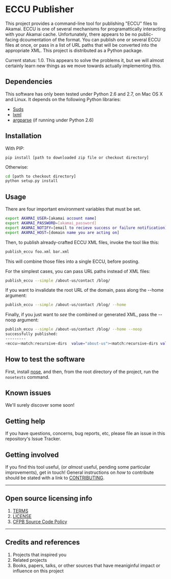# ECCU Publisher

This project provides a command-line tool for publishing "ECCU" files to Akamai. ECCU is one of several mechanisms for programattically interacting with your Akamai cache. Unfortunately, there appears to be no public-facing dcoumentation of the format. You can publish one or several ECCU files at once, or pass in a list of URL paths that will be converted into the appropriate XML. This project is distributed as a Python package.

Current status: 1.0. This appears to solve the problems it, but we will almost certainly learn new things as we move towards actually implementing this.


## Dependencies

This software has only been tested under Python 2.6 and 2.7, on Mac OS X and Linux. It depends on the following Python libraries:

- [Suds](https://fedorahosted.org/suds/)
- [lxml](http://lxml.de/)
- [argparse](http://code.google.com/p/argparse/) (if running under Python 2.6)

## Installation

With PIP:

```pip install [path to downloaded zip file or checkout directory]```

Otherwise:

```bash
cd [path to checkout directory]
python setup.py install
```

## Usage

There are four important environment variables that must be set.

```bash
export AKAMAI_USER=[akamai account name]
export AKAMAI_PASSWORD=[akamai_password]
export AKAMAI_NOTIFY=[email to recieve success or failure notification]
export AKAMAI_HOST=[domain name you are acting on]
```

Then, to publish already-crafted ECCU XML files, invoke the tool like this:

```bash
publish_eccu foo.xml bar.xml
```

This will combine those files into a single ECCU, before posting.

For the simplest cases, you can pass URL paths instead of XML files:

```bash
publish_eccu --simple /about-us/contact /blog/
```

If you want to invalidate the root URL of the domain, pass along the --home argument:


```bash
publish_eccu --simple /about-us/contact /blog/ --home
```

Finally, if you just want to *see* the combined or generated XML, pass the --noop argument:

```bash
publish_eccu --simple /about-us/contact /blog/ --home --noop
successfully published:
---------
<eccu><match:recursive-dirs  value="about-us"><match:recursive-dirs value="contact"><revalidate>now</revalidate></match:recursive-dirs></match:recursive-dirs><match:recursive-dirs  value="blog"><revalidate>now</revalidate></match:recursive-dirs><match:this-dir  value="This Directory Only"><match:filename value="No File Specified"><revalidate>now</revalidate></match:filename></match:this-dir></eccu>
```
## How to test the software

First, install [nose](https://nose.readthedocs.org/en/latest/), and then, from the root directory of the project, run the `nosetests` command.

## Known issues

We'll surely discover some soon!

## Getting help


If you have questions, concerns, bug reports, etc, please file an issue in this repository's Issue Tracker.

## Getting involved

If you find this tool useful, (or *almost* useful, pending some particular improvements), get in touch!
General instructions on _how_ to contribute should be stated with a link to [CONTRIBUTING](CONTRIBUTING.md).


----

## Open source licensing info
1. [TERMS](TERMS.md)
2. [LICENSE](LICENSE)
3. [CFPB Source Code Policy](https://github.com/cfpb/source-code-policy/)


----

## Credits and references

1. Projects that inspired you
2. Related projects
3. Books, papers, talks, or other sources that have meaniginful impact or influence on this project 
